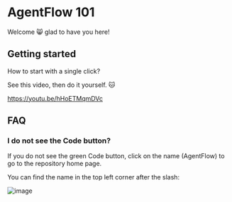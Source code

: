 # AgentFlow 101

Welcome 😸 glad to have you here!

## Getting started
How to start with a single click?

See this video, then do it yourself. 🐱

https://youtu.be/hHoETMqmDVc

## FAQ

### I do not see the Code button?

If you do not see the green Code button, click on the name (AgentFlow) to go to the repository home page.

You can find the name in the top left corner after the slash:

![image](https://github.com/agi-os/AgentFlow/assets/170858338/19e88d00-700d-43a3-92c6-af9b77ca5d8e)

